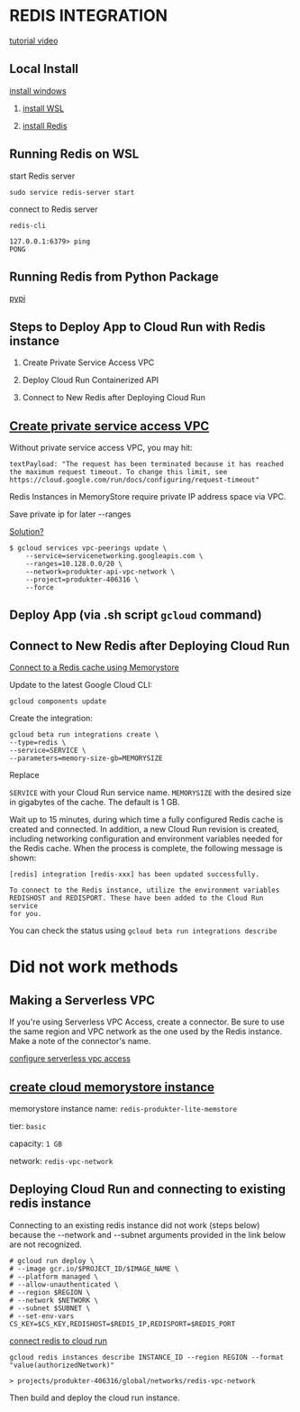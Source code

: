 # REDIS INTEGRATION

[tutorial video](https://www.youtube.com/watch?v=_8lJ5lp8P0U&t=1s)

## Local Install

[install windows](https://redis.io/docs/install/)

1. [install WSL](https://learn.microsoft.com/en-us/windows/wsl/install)

2. [install Redis](https://redis.io/docs/install/install-redis/install-redis-on-windows/)

## Running Redis on WSL

start Redis server

```
sudo service redis-server start
```

connect to Redis server

```
redis-cli 

127.0.0.1:6379> ping
PONG
```

## Running Redis from Python Package

[pypi](https://pypi.org/project/redis/)

## Steps to Deploy App to Cloud Run with Redis instance

1. Create Private Service Access VPC

2. Deploy Cloud Run Containerized API

3. Connect to New Redis after Deploying Cloud Run

## [Create private service access VPC](https://cloud.google.com/vpc/docs/configure-private-services-access#modifying-connection)

Without private service access VPC, you may hit:
```
textPayload: "The request has been terminated because it has reached the maximum request timeout. To change this limit, see https://cloud.google.com/run/docs/configuring/request-timeout"
```

Redis Instances in MemoryStore require private IP address space via VPC.

Save private ip for later --ranges

[Solution?](https://cloud.google.com/knowledge/kb/unable-to-create-redis-instance-with-private-service-access-due-to-allocated-private-ip-address-space-being-exhausted-000004746)

```
$ gcloud services vpc-peerings update \
    --service=servicenetworking.googleapis.com \
    --ranges=10.128.0.0/20 \
    --network=produkter-api-vpc-network \
    --project=produkter-406316 \
    --force
```

## Deploy App (via .sh script `gcloud` command)

## Connect to New Redis after Deploying Cloud Run

[Connect to a Redis cache using Memorystore](https://cloud.google.com/run/docs/integrate/redis-memorystore) 

Update to the latest Google Cloud CLI:


```gcloud components update```

Create the integration:

```
gcloud beta run integrations create \
--type=redis \
--service=SERVICE \
--parameters=memory-size-gb=MEMORYSIZE
```

Replace

`SERVICE` with your Cloud Run service name.
`MEMORYSIZE` with the desired size in gigabytes of the cache. The default is 1 GB.

Wait up to 15 minutes, during which time a fully configured Redis cache is created and connected. In addition, a new Cloud Run revision is created, including networking configuration and environment variables needed for the Redis cache. When the process is complete, the following message is shown:

```
[redis] integration [redis-xxx] has been updated successfully.

To connect to the Redis instance, utilize the environment variables
REDISHOST and REDISPORT. These have been added to the Cloud Run service
for you.
```

You can check the status using `gcloud beta run integrations describe`



# Did not work methods

## Making a Serverless VPC 

If you're using Serverless VPC Access, create a connector. Be sure to use the same region and VPC network as the one used by the Redis instance. Make a note of the connector's name.

[configure serverless vpc access](https://cloud.google.com/vpc/docs/configure-serverless-vpc-access#gcloud)

## [create cloud memorystore instance](https://cloud.google.com/memorystore/docs/redis/create-instance-console)


memorystore instance name: `redis-produkter-lite-memstore`

tier: `basic`

capacity: `1 GB`

network: `redis-vpc-network`

## Deploying Cloud Run and connecting to existing redis instance

Connecting to an existing redis instance did not work (steps below) because the --network and --subnet arguments provided in the link below are not recognized.

```
# gcloud run deploy \
# --image gcr.io/$PROJECT_ID/$IMAGE_NAME \
# --platform managed \
# --allow-unauthenticated \
# --region $REGION \
# --network $NETWORK \
# --subnet $SUBNET \
# --set-env-vars CS_KEY=$CS_KEY,REDISHOST=$REDIS_IP,REDISPORT=$REDIS_PORT
```

[connect redis to cloud run](https://cloud.google.com/memorystore/docs/redis/connect-redis-instance-cloud-run)

```
gcloud redis instances describe INSTANCE_ID --region REGION --format "value(authorizedNetwork)"

> projects/produkter-406316/global/networks/redis-vpc-network
```

Then build and deploy the cloud run instance.